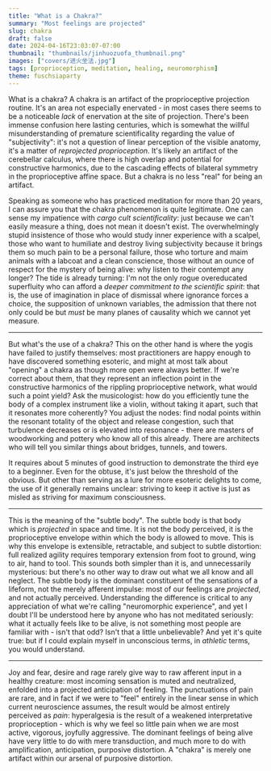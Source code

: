 ```yaml
---
title: "What is a Chakra?"
summary: "Most feelings are projected"
slug: chakra
draft: false
date: 2024-04-16T23:03:07-07:00
thumbnail: "thumbnails/jinhuozuofa_thumbnail.png"
images: ["covers/进火坐法.jpg"]
tags: [proprioception, meditation, healing, neuromorphism]
theme: fuschsiaparty
---
```


What is a chakra? A chakra is an artifact of the proprioceptive projection routine. It's an area not especially enervated - in most cases there seems to be a noticeable *lack* of enervation at the site of projection. There's been immense confusion here lasting centuries, which is somewhat the willful misunderstanding of premature scientificality regarding the value of "subjectivity": it's not a question of linear perception of the visible anatomy, it's a matter of *reprojected proprioception*. It's likely an artifact of the cerebellar calculus, where there is high overlap and potential for constructive harmonics, due to the cascading effects of bilateral symmetry in the proprioceptive affine space. But a chakra is no less "real" for being an artifact.

Speaking as someone who has practiced meditation for more than 20 years, I can assure you that the chakra phenomenon is quite legitimate. One can sense my impatience with *cargo cult scientificality*: just because we can't easily measure a thing, does not mean it doesn't exist. The overwhelmingly stupid insistence of those who would study inner experience with a scalpel, those who want to humiliate and destroy living subjectivity because it brings them so much pain to be a personal failure, those who torture and maim animals with a labcoat and a clean conscience, those without an ounce of respect for the mystery of being alive: why listen to their contempt any longer? The tide is already turning: I'm not the only rogue overeducated superfluity who can afford a *deeper commitment to the scientific spirit*: that is, the use of imagination in place of dismissal where ignorance forces a choice, the supposition of unknown variables, the admission that there not only could be but *must* be many planes of causality which we cannot yet measure.

---

But what's the use of a chakra? This on the other hand is where the yogis have failed to justify themselves: most practitioners are happy enough to have discovered something esoteric, and might at most talk about "opening" a chakra as though more open were always better. If we're correct about them, that they represent an inflection point in the constructive harmonics of the rippling proprioceptive network, what would such a point yield? Ask the musicologist: how do you efficiently tune the body of a complex instrument like a violin, without taking it apart, such that it resonates more coherently? You adjust the nodes: find nodal points within the resonant totality of the object and release congestion, such that turbulence decreases or is elevated into resonance - there are masters of woodworking and pottery who know all of this already. There are architects who will tell you similar things about bridges, tunnels, and towers.

It requires about 5 minutes of good instruction to demonstrate the third eye to a beginner. Even for the obtuse, it's just below the threshold of the obvious. But other than serving as a lure for more esoteric delights to come, the use of it generally remains unclear: striving to keep it active is just as misled as striving for maximum consciousness.

---

This is the meaning of the "subtle body". The subtle body is that body which is *projected* in space and time. It is not the body perceived, it is the proprioceptive envelope within which the body is allowed to move. This is why this envelope is extensible, retractable, and subject to subtle distortion: full realized agility requires temporary extension from foot to ground, wing to air, hand to tool. This sounds both simpler than it is, and unnecessarily mysterious: but there's no other way to draw out what we all know and all neglect. The subtle body is the dominant constituent of the sensations of a lifeform, not the merely afferent impulse: most of our feelings are *projected*, and not actually perceived. Understanding the difference is critical to any appreciation of what we're calling "neuromorphic experience", and yet I doubt I'll be understood here by anyone who has not meditated seriously: what it actually feels like to be alive, is not something most people are familiar with - isn't that odd? Isn't that a little unbelievable? And yet it's quite true: but if I could explain myself in unconscious terms, in *athletic* terms, you would understand.

---

Joy and fear, desire and rage rarely give way to raw afferent input in a healthy creature: most incoming sensation is muted and neutralized, enfolded into a projected anticipation of feeling. The punctuations of pain are rare, and in fact if we were to "feel" entirely in the linear sense in which current neuroscience assumes, the result would be almost entirely perceived as *pain*: hyperalgesia is the result of a weakened interpretative proprioception - which is why we feel so little pain when we are most active, vigorous, joyfully aggressive. The dominant feelings of being alive have very little to do with mere transduction, and much more to do with amplification, anticipation, purposive distortion. A "chakra" is merely one artifact within our arsenal of purposive distortion.

